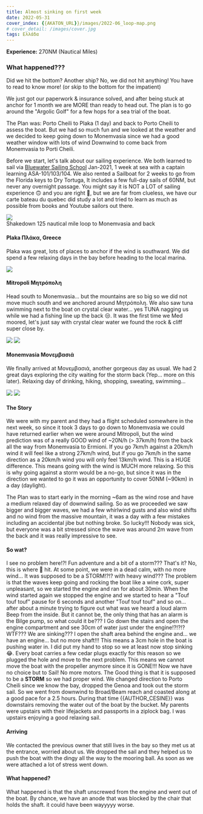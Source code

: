 ```yaml
---
title: Almost sinking on first week
date: 2022-05-31
cover_index: {{AKATON_URL}}/images/2022-06_loop-map.png
# cover_detail: /images/cover.jpg
tags: Ελλάδα
---
```


<div><strong>Experience:</strong> 270NM (Nautical Miles)</div>
<h3>What happened???</h3>
<p>Did we hit the bottom? Another ship? No, we did not hit anything! You have to read to know more! (or skip to the bottom for the impatient)</p>
<p>We just got our paperwork &amp; insurance solved, and after being stuck at anchor for 1 month we are MORE than ready to head out.  The plan is to go around the "Argolic Golf" for a few hops for a sea trial of the boat. </p>

<p>The Plan was: Porto Cheili to Plaka (1 day) and back to Porto Cheili to assess the boat. But we had so much fun and we looked at the weather and we decided to keep going down to Monemvasia since we had a good weather window with lots of wind Downwind to come back from Monemvasia to Porti Cheili. </p>

<p>Before we start, let's talk about our sailing experience. We both learned to sail via <a href="http://www.bwss.com" data-type="URL" data-id="www.bwss.com">Bluewater Sailing School</a> Jan-2021, 1 week at sea with a captain learning ASA-101/103/104. We also rented a Sailboat for 2 weeks to go from the Florida keys to Dry Tortuga, It includes a few full-day sails of 60NM, but never any overnight passage. You might say it is NOT a LOT of sailing experience 🙃 and you are right 🤣, but we are far from clueless, we have our carte bateau du quebec did study a lot and tried to learn as much as possible from books and Youtube sailors out there. </p>

<img src="{{AKATON_URL}}/images/2022-06_loop-map.png">
<figcaption>Shakedown 125 nautical mile loop to Monemvasia and back</figcaption>

<h4>Plaka Πλάκα, Greece</h4>

<p>Plaka was great, lots of places to anchor if the wind is southward. We did spend a few relaxing days in the bay before heading to the local marina. </p>

<img src="{{AKATON_URL}}/images/2022-06_plaka_collage.jpeg">

<h4>Mitropoli Μητρόπολη</h4>

<p>Head south to Monemvasia... but the mountains are so big so we did not move much south and we anchored around Μητρόπολη. We also saw tuna swimming next to the boat on crystal clear water... yes TUNA nagging us while we had a fishing line up the back 😒. It was the first time we Med moored, let's just say with crystal clear water we found the rock &amp; cliff super close by. </p>

<img src="{{AKATON_URL}}/images/2022-06_med-moored.jpg">

<img src="{{AKATON_URL}}/images/2022-06_cold_bay.jpg">

<h4>Monemvasia Μονεμβασιά</h4>

<p>We finally arrived at Μονεμβασιά, another gorgeous day as usual. We had 2 great days exploring the city waiting for the storm back (Yep... more on this later). Relaxing day of drinking, hiking, shopping, sweating, swimming...</p>

<img src="{{AKATON_URL}}/images/2022-06-Momenvasia_city.jpeg">

<img src="{{AKATON_URL}}/images/2022-06_Momenvasia_collage.jpg">

<h4>The Story</h4>

<p>We were with my parent and they had a flight scheduled somewhere in the next week, so since it took 3 days to go down to Monemvasia we could have returned earlier when we were around Mitropoli, but the wind prediction was of a really GOOD wind of ~20N/h (&gt; 37km/h) from the back all the way from Monemvasia to Ermioni. If you go 7km/h against a 20km/h wind it will feel like a strong 27km/h wind, but if you go 7km/h in the same direction as a 20km/h wind you will only feel 13km/h wind. This is a HUGE difference. This means going with the wind is MUCH more relaxing. So this is why going against a storm would be a no-go, but since it was in the direction we wanted to go it was an opportunity to cover 50NM (~90km) in a day (daylight). </p>

<p>The Plan was to start early in the morning ~6am as the wind rose and have a medium relaxed day of downwind sailing. So as we proceeded we saw bigger and bigger waves, we had a few whirlwind gusts and also wind shifts and no wind from the massive mountain, it was a day with a few mistakes including an accidental jibe but nothing broke. So lucky!!! Nobody was sick, but everyone was a bit stressed since the wave was around 2m wave from the back and it was really impressive to see. </p>

<h4>So wat?</h4>

<p>I see no problem here!?! Fun adventure and a bit of a storm??? That's it? No, this is where 💩 hit. At some point, we were in a dead calm, with no more wind... It was supposed to be a STORM!?!? with heavy wind??? The problem is that the waves keep going and rocking the boat like a wine cork, super unpleasant, so we started the engine and ran for about 30min. When the wind started again we stopped the engine and we started to hear a "Touf touf touf" pause for 6 seconds and another "Touf touf touf" and so on... after about a minute trying to figure out what was we heard a loud alarm Beep from the inside. But it cannot be, the only thing that has an alarm is the Bilge pump, so what could it be??? I Go down the stairs and open the engine compartment and see 30cm of water just under the engine!?!?!? WTF??? We are sinking??? I open the shaft area behind the engine and... we have an engine... but no more shaft!!! This means a 3cm hole in the boat is pushing water in. I did put my hand to stop so we at least now stop sinking 😂. Every boat carries a few cedar plugs exactly for this reason so we plugged the hole and move to the next problem. This means we cannot move the boat with the propeller anymore since it is GONE!!! Now we have no choice but to Sail! No more motors. The Good thing is that it is supposed to be a <strong>STORM</strong> so we had proper wind. We changed direction to Porto Cheili since we know the bay, dropped the Genoa and took out the storm sail. So we went from downwind to Broad/Beam reach and coasted along at a good pace for a 2.5 hours. During that time {{AUTHOR_CESINE}} was downstairs removing the water out of the boat by the bucket. My parents were upstairs with their lifejackets and passports in a ziplock bag. I was upstairs enjoying a good relaxing sail. </p>

<h4>Arriving</h4>

<p>We contacted the previous owner that still lives in the bay so they met us at the entrance, worried about us. We dropped the sail and they helped us to push the boat with the dingy all the way to the mooring ball. As soon as we were attached a lot of stress went down. </p>

<h4>What happened?</h4>

<p>What happened is that the shaft unscrewed from the engine and went out of the boat. By chance, we have an anode that was blocked by the chair that holds the shaft. it could have been wayyyyy worse. </p>
